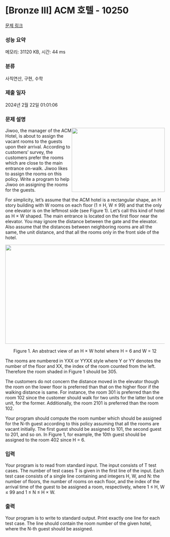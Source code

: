 # [Bronze III] ACM 호텔 - 10250 

[문제 링크](https://www.acmicpc.net/problem/10250) 

### 성능 요약

메모리: 31120 KB, 시간: 44 ms

### 분류

사칙연산, 구현, 수학

### 제출 일자

2024년 2월 22일 01:01:06

### 문제 설명

<p><img alt="" src="https://www.acmicpc.net/upload/images2/acmhotel.png" style="float:right; height:202px; line-height:20.7999992370605px; opacity:0.9; width:294px"></p>

<div> </div>

<p>Jiwoo, the manager of the ACM Hotel, is about to assign the vacant rooms to the guests upon their arrival. According to customers’ survey, the customers prefer the rooms which are close to the main entrance on-walk. Jiwoo likes to assign the rooms on this policy. Write a program to help Jiwoo on assigning the rooms for the guests.</p>

<p>For simplicity, let’s assume that the ACM hotel is a rectangular shape, an H story building with W rooms on each floor (1 ≤ H, W ≤ 99)  and that the only one elevator is on the leftmost side (see Figure 1). Let’s call this kind of hotel as H × W shaped. The main entrance is located on the first floor near the elevator. You may ignore the distance between the gate and the elevator. Also assume that the distances between neighboring rooms are all the same, the unit distance, and that all the rooms only in the front side of the hotel.</p>

<p style="text-align:center"><img alt="" src="https://www.acmicpc.net/upload/images2/elevator.png" style="height:312px; line-height:20.7999992370605px; opacity:0.9; text-align:center; width:521px"></p>

<p style="text-align:center">Figure 1. An abstract view of an H × W hotel where H = 6 and W = 12</p>

<p>The rooms are numbered in YXX or YYXX style where Y or YY denotes the number of the floor and XX, the index of the room counted from the left. Therefore the room shaded in Figure 1 should be 305.</p>

<p>The customers do not concern the distance moved in the elevator though the room on the lower floor is preferred than that on the higher floor if the walking distance is same. For instance, the room 301 is preferred than the room 102 since the customer should walk for two units for the latter but one unit, for the former. Additionally, the room 2101 is preferred than the room 102.</p>

<p>Your program should compute the room number which should be assigned for the N-th guest according to this policy assuming that all the rooms are vacant initially. The first guest should be assigned to 101, the second guest to 201, and so on. In Figure 1, for example, the 10th guest should be assigned to the room 402 since H = 6.</p>

### 입력 

 <p>Your program is to read from standard input. The input consists of T test cases. The number of test cases T is given in the first line of the input. Each test case consists of a single line containing and integers H, W, and N: the number of floors, the number of rooms on each floor, and the index of the arrival time of the guest to be assigned a room, respectively, where 1 ≤ H, W ≤ 99 and 1 ≤ N ≤ H × W.</p>

### 출력 

 <p>Your program is to write to standard output. Print exactly one line for each test case. The line should contain the room number of the given hotel, where the N-th guest should be assigned.</p>

